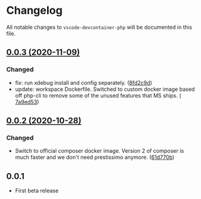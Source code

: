 # Changelog

All notable changes to `vscode-devcontainer-php` will be documented in this file.

## [0.0.3 (2020-11-09)](https://github.com/ilanco/vscode-devcontainer-php/compare/0.0.2...0.0.3)

### Changed
- fix: run xdebug install and config separately. ([8fd2c9d](https://github.com/ilanco/vscode-devcontainer-php/commit/8fd2c9dfc7e191ac68c2a7c5bcacd2a70a29e305))
- update: workspace Dockerfile. Switched to custom docker image based off php-cli to remove some of the unused features that MS ships. ([
7a9ed53](https://github.com/ilanco/vscode-devcontainer-php/commit/7a9ed531b7b22f26f15479fd83ea1966003ad442))

## [0.0.2 (2020-10-28)](https://github.com/ilanco/vscode-devcontainer-php/compare/0.0.1...0.0.2)

### Changed
- Switch to official composer docker image. Version 2 of composer is much faster and we don't need prestissimo anymore. ([61d770b](https://github.com/ilanco/vscode-devcontainer-php/commit/61d770b0b8188abe80f3170aa7bba40f61331634))

## 0.0.1
- First beta release
